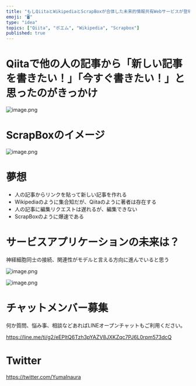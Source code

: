 ```yaml
---
title: "もしQiitaとWikipediaとScrapBoxが合体した未来的情報共有Webサービスが登場したら？の妄想ポエム"
emoji: "🖥"
type: "idea"
topics: ["Qiita", "ポエム", "Wikipedia", "Scrapbox"]
published: true
---
```


# Qiitaで他の人の記事から「新しい記事を書きたい！」「今すぐ書きたい！」と思ったのがきっかけ

![image.png](https://qiita-image-store.s3.amazonaws.com/0/89618/9441fad5-fb2b-6eda-f8c3-da145cc50a8b.png)

# ScrapBoxのイメージ

![image.png](https://qiita-image-store.s3.amazonaws.com/0/89618/d8dc776d-329c-9bf0-29c0-02baa9064489.png)

# 夢想

- 人の記事からリンクを貼って新しい記事を作れる
- Wikipediaのように集合知だが、Qiitaのように著者は存在する
- 人の記事に編集リクエストは遅れるが、編集できない
- ScrapBoxのように爆速である

# サービスアプリケーションの未来は？

神経細胞同士の接続、関連性がモデルと言える方向に進んでいると思う

![image.png](https://qiita-image-store.s3.amazonaws.com/0/89618/20768873-d5ef-d500-240a-0404843fed1a.png)

![image.png](https://qiita-image-store.s3.amazonaws.com/0/89618/4da55e7e-e973-2eea-5153-059d29c1512b.png)









<!-- Update From Qiita API -->

# チャットメンバー募集


何か質問、悩み事、相談などあればLINEオープンチャットもご利用ください。

https://line.me/ti/g2/eEPltQ6Tzh3pYAZV8JXKZqc7PJ6L0rpm573dcQ





# Twitter


https://twitter.com/YumaInaura


<!-- Update From Qiita API -->


